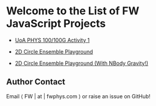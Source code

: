 # Welcome to the List of FW JavaScript Projects

* [UoA PHYS 100/100G Activity 1](Activity1.html)

* [2D Circle Ensemble Playground](BoxGas.html)

* [2D Circle Ensemble Playground (With NBody Gravity!)](NBody.html)

## Author Contact
Email ⟨ FW | at | fwphys.com ⟩ or raise an issue on GitHub!
